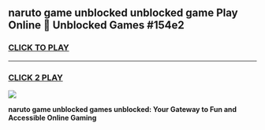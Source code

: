 
## naruto game unblocked unblocked game Play Online 👋 Unblocked Games #154e2
<h3>
<a href="https://premium.freeplayer.one?title=naruto_game_unblocked&ref=21F">CLICK TO PLAY</a></h3>
<hr>

<h3>
<a href="https://premium.freeplayer.one?title=naruto_game_unblocked&ref=21F">CLICK 2 PLAY</a>
  
</h3>

<a href="https://premium.freeplayer.one?title=naruto_game_unblocked&ref=21F/"><img src="https://clearcache.store/games.png"></a>


**naruto game unblocked games unblocked: Your Gateway to Fun and Accessible Online Gaming**
